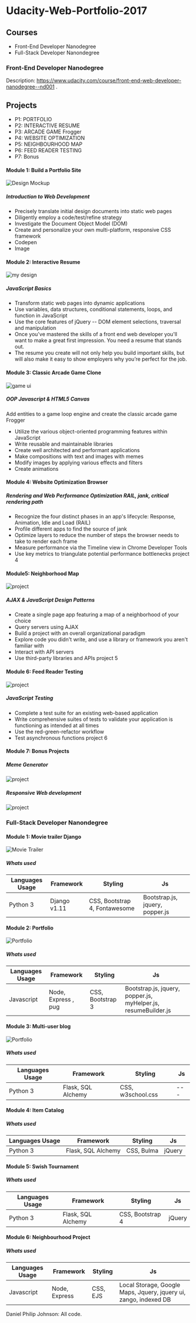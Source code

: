 # Udacity-Web-Portfolio-2017

## Courses
- Front-End Developer Nanodegree
- Full-Stack Developer Nanondegree



### Front-End Developer Nanodegree
Description: https://www.udacity.com/course/front-end-web-developer-nanodegree--nd001 . 

Projects
-----------------

- P1: PORTFOLIO 	
- P2: INTERACTIVE RESUME
- P3: ARCADE GAME Frogger 	
- P4: WEBSITE OPTIMIZATION 	
- P5: NEIGHBOURHOOD MAP 	
- P6: FEED READER TESTING 
- P7: Bonus 


#### Module 1: Build a Portfolio Site

![Design Mockup](https://res.cloudinary.com/dpj88/image/upload/v1591544502/Front-end-P1/p1/mydesign_n0qkb5.png)

##### Introduction to Web Development

- Precisely translate initial design documents into static web pages
- Diligently employ a code/test/refine strategy
- Investigate the Document Object Model (DOM)
- Create and personalize your own multi-platform, responsive CSS framework 
- Codepen
- Image

#### Module 2: Interactive Resume

![my design](https://res.cloudinary.com/dpj88/image/upload/v1591544565/Front-end-P1/p2/mydesign_k3zfft.png)

##### JavaScript Basics

- Transform static web pages into dynamic applications
- Use variables, data structures, conditional statements, loops, and function in JavaScript
- Use the core features of jQuery -- DOM element selections, traversal and manipulation
- Once you've mastered the skills of a front end web developer you'll want to make a great first impression. You need a resume that stands out.
- The resume you create will not only help you build important skills, but will also make it easy to show employers why you’re perfect for the job.

#### Module 3: Classic Arcade Game Clone  

![game ui](https://res.cloudinary.com/dpj88/image/upload/v1591544575/Front-end-P1/p3/gameui_bf1gey.png)

##### OOP Javascript & HTML5 Canvas

Add entities to a game loop engine and create the classic arcade game Frogger

- Utilize the various object-oriented programming features within JavaScript
- Write reusable and maintainable libraries
- Create well architected and performant applications
- Make compositions with text and images with memes
- Modify images by applying various effects and filters
- Create animations

#### Module 4: Website Optimization Browser


##### Rendering and Web Performance Optimization RAIL, jank, critical rendering path
- Recognize the four distinct phases in an app's lifecycle: Response, Animation, Idle and Load (RAIL)
- Profile different apps to find the source of jank
- Optimize layers to reduce the number of steps the browser needs to take to render each frame
- Measure performance via the Timeline view in Chrome Developer Tools
- Use key metrics to triangulate potential performance bottlenecks project 4

#### Module5: Neighborhood Map

![project](https://res.cloudinary.com/dpj88/image/upload/v1591544594/Front-end-P1/p5/completed_project_b1f5mh.png)

##### AJAX & JavaScript Design Patterns

- Create a single page app featuring a map of a neighborhood of your choice
- Query servers using AJAX
- Build a project with an overall organizational paradigm
- Explore code you didn't write, and use a library or framework you aren't familiar with
- Interact with API servers
- Use third-party libraries and APIs project 5

#### Module 6: Feed Reader Testing

![project](https://res.cloudinary.com/dpj88/image/upload/v1591544613/Front-end-P1/p6/completed_vwt3ii.png)

##### JavaScript Testing

- Complete a test suite for an existing web-based application
- Write comprehensive suites of tests to validate your application is functioning as intended at all times
- Use the red-green-refactor workflow
- Test asynchronous functions project 6

#### Module 7: Bonus Projects

##### Meme Generator
![project](https://res.cloudinary.com/dpj88/image/upload/v1591544628/Front-end-P1/p7/design_dbemv2.png)

##### Responsive Web development
![project](https://res.cloudinary.com/dpj88/image/upload/v1591544633/Front-end-P1/p7/completed_qg8eds.png)

### Full-Stack Developer Nanondegree


#### Module 1: Movie trailer Django
![Movie Trailer](https://res.cloudinary.com/dpj88/image/upload/v1591545727/full%20stack/p1/top10_mkqfp5.png)

##### Whats used
| Languages Usage | Framework | Styling | Js |
| --------------- | --------- | ------- |----|
|  Python 3       |   Django v1.11|   CSS, Bootstrap 4, Fontawesome     | Bootstrap.js, jquery, popper.js   |


#### Module 2: Portfolio 
![Portfolio](https://res.cloudinary.com/dpj88/image/upload/v1591546247/full%20stack/p2/index_wiusts.png)

##### Whats used
| Languages Usage | Framework | Styling | Js |
| --------------- | --------- | ------- |----|
|  Javascript  | Node, Express , pug | CSS, Bootstrap 3 | Bootstrap.js, jquery, popper.js, myHelper.js, resumeBuilder.js |

#### Module 3: Multi-user blog 
![Portfolio](https://res.cloudinary.com/dpj88/image/upload/v1591546782/full%20stack/p3/blogindex_rjqqf0.png)

##### Whats used
| Languages Usage | Framework | Styling | Js |
| --------------- | --------- | ------- |----|
| Python 3  | Flask, SQL Alchemy   | CSS, w3school.css    |  ---   |


#### Module 4: Item Catalog


##### Whats used
| Languages Usage | Framework | Styling | Js |
| --------------- | --------- | ------- |----|
| Python 3  | Flask, SQL Alchemy   | CSS, Bulma    |  jQuery  |


#### Module 5: Swish Tournament

##### Whats used
| Languages Usage | Framework | Styling | Js |
| --------------- | --------- | ------- |----|
| Python 3  | Flask, SQL Alchemy   | CSS, Bootstrap 4    |  jQuery  |

#### Module 6: Neighbourhood Project

##### Whats used
| Languages Usage | Framework | Styling | Js |
| --------------- | --------- | ------- |----|
| Javascript  | Node, Express   | CSS, EJS    |  Local Storage, Google Maps, Jquery, jquery ui, zango, indexed DB |

Daniel Philip Johnson: All code.